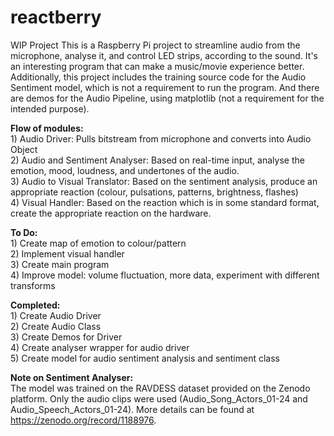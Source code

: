 # reactberry
WIP Project
This is a Raspberry Pi project to streamline audio from the microphone, analyse it, and control LED strips, according to the sound.
It's an interesting program that can make a music/movie experience better. 
Additionally, this project includes the training source code for the Audio Sentiment model, which is not a requirement to run the program.
And there are demos for the Audio Pipeline, using matplotlib (not a requirement for the intended purpose).

**Flow of modules:**  
    1) Audio Driver: Pulls bitstream from microphone and converts into Audio Object  
    2) Audio and Sentiment Analyser: Based on real-time input, analyse the emotion, mood, loudness, and undertones of the audio.  
    3) Audio to Visual Translator: Based on the sentiment analysis, produce an appropriate reaction (colour, pulsations, patterns, brightness, flashes)  
    4) Visual Handler: Based on the reaction which is in some standard format, create the appropriate reaction on the hardware.  

**To Do:**   
    1) Create map of emotion to colour/pattern  
    2) Implement visual handler  
    3) Create main program  
    4) Improve model: volume fluctuation, more data, experiment with different transforms  

**Completed:**   
    1) Create Audio Driver  
    2) Create Audio Class  
    3) Create Demos for Driver  
    4) Create analyser wrapper for audio driver  
    5) Create model for audio sentiment analysis and sentiment class  

**Note on Sentiment Analyser:**  
    The model was trained on the RAVDESS dataset provided on the Zenodo platform. Only the audio clips were used (Audio_Song_Actors_01-24 and Audio_Speech_Actors_01-24). 
    More details can be found at https://zenodo.org/record/1188976.  
